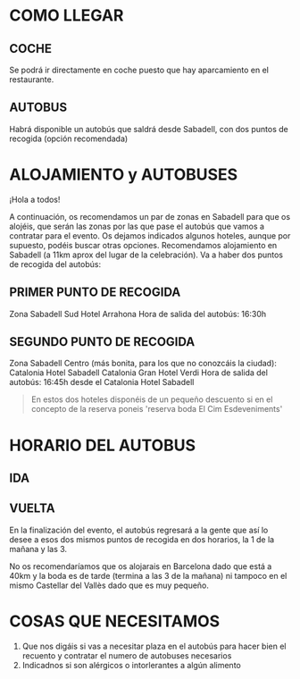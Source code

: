 # COMO LLEGAR

## <i class="fas fa-car"></i> COCHE

Se podrá ir directamente en coche puesto que hay aparcamiento en el restaurante.

## <i class="fas fa-bus"></i> AUTOBUS

Habrá disponible un autobús que saldrá desde Sabadell, con dos puntos de recogida (opción recomendada)

# ALOJAMIENTO y AUTOBUSES

¡Hola a todos!

A continuación, os recomendamos un par de zonas en Sabadell para que os alojéis, que serán
las zonas por las que pase el autobús que vamos a contratar para el evento. Os dejamos
indicados algunos hoteles, aunque por supuesto, podéis buscar otras opciones.
Recomendamos alojamiento en Sabadell (a 11km aprox del lugar de la celebración). Va a haber
dos puntos de recogida del autobús:

## PRIMER PUNTO DE RECOGIDA

Zona Sabadell Sud
Hotel Arrahona
Hora de salida del autobús: 16:30h

## SEGUNDO PUNTO DE RECOGIDA

Zona Sabadell Centro (más bonita, para los que no conozcáis la ciudad):
Catalonia Hotel Sabadell
Catalonia Gran Hotel Verdi
Hora de salida del autobús: 16:45h desde el Catalonia Hotel Sabadell

> En estos dos hoteles disponéis de un pequeño descuento si en el concepto de la reserva poneis 'reserva boda El Cim Esdeveniments'

# HORARIO DEL AUTOBUS

## IDA

## VUELTA

En la finalización del evento, el autobús regresará a la gente que así lo desee a esos dos mismos puntos de recogida en dos horarios, la 1 de la mañana y las 3.

No os recomendaríamos que os alojarais en Barcelona dado que está a 40km y la boda es de
tarde (termina a las 3 de la mañana) ni tampoco en el mismo Castellar del Vallès dado que es
muy pequeño.

# COSAS QUE NECESITAMOS

1. Que nos digáis si vas a necesitar plaza en el autobús para hacer bien el recuento y contratar el numero de autobuses necesarios
1. Indicadnos si son alérgicos o intorlerantes a algún alimento
